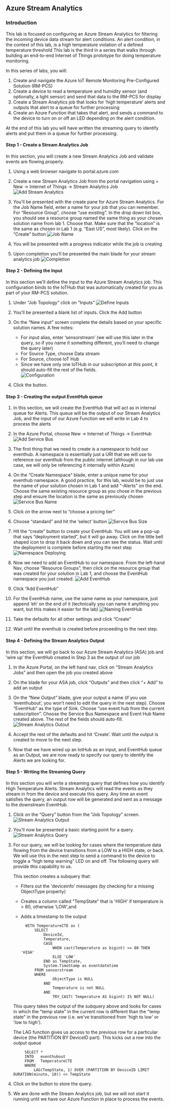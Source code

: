 
## Azure Stream Analytics

### Introduction
This lab is focused on configuring an Azure Stream Analytics for filtering the incoming device data stream for alert conditions.  An alert condition, in the context of this lab, is a high temperature violation of a defined temperature threshold This lab is the third in a series that walks through building an end-to-end Internet of Things prototype for doing temperature monitoring. 

In this series of labs, you will:

1. Create and navigate the Azure IoT Remote Monitoring Pre-Configured Solution (RM-PCS)
2. Create a device to read a temperature and humidity sensor (and optionally, a light sensor) and send that data to the RM-PCS for display
3. Create a Stream Analytics job that looks for ‘high temperature’ alerts and outputs that alert to a queue for further processing
4. Create an Azure Function that takes that alert, and sends a command to the device to turn on or off an LED depending on the alert condition.

At the end of this lab you will have written the streaming query to identify alerts and put them in a queue for further processing.

#### Step 1 - Create a Stream Analytics Job

In this section, you will create a new Stream Analytics Job and validate events are flowing properly.

1. Using a web browser navigate to portal.azure.com   
2. Create a new Stream Analytics Job from the portal navigation using + New -> Internet of Things -> Stream Analytics Job
![Add Stream Analytics](/images/m3AddASA.png) 

3. You’ll be presented with the create pane for Azure Stream Analytics.  For the Job Name field, enter a name for your job that you can remember.  For “Resource Group”, choose “use existing”.  In the drop down list box, you should see a resource group named the same thing as your chosen solution name from lab 1.  Choose that.  Make sure that the “location” is the same as chosen in Lab 1 (e.g. “East US”, most likely).  Click on the “Create” button
![Job Name](/images/m3JobName.png)

4. You will be presented with a progress indicator while the job is creating 
5. Upon completion you’ll be presented the main blade for your stream analytics job
![Completion](/images/m3Completion.png)
 
#### Step 2 - Defining the Input

In this section we’ll define the input to the Azure Stream Analytics job.  This configuration binds to the IoTHub that was automatically created for you as part of your RM-PCS solution.

1.	Under “Job Topology” click on “Inputs”
![Define Inputs](/images/m3Input.png) 

2. You’ll be presented a blank list of inputs.  Click the Add button
3.	On the “New input” screen complete the details based on your specific solution names.  A few notes:
    -	For input alias, enter ‘sensorstream’ (we will use this later in the query, so if you name it something different, you’ll need to change the query later)
    -	For Source Type, choose Data stream
    -	For Source, choose IoT Hub
    -	Since we have only one IoTHub in our subscription at this point, it should auto-fill the rest of the fields.    
    ![Configuration](/images/m3Config.png) 

4.	Click the  button.

#### Step 3 - Creating the output EventHub queue

1.	In this section, we will create the EventHub that will act as in internal queue for Alerts.  This queue will be the output of our Stream Analytics Job, and the input of our Azure Function we will write in Lab 4 to process the alerts
2.	In the Azure Portal, choose New -> Internet of Things -> EventHub
![Add Service Bus](/images/m3EventHub.png) 

3.	The first thing that we need to create is a namespace to hold our eventhub.  A namespace is essentially just a URI that we will use to reference our eventhub from the public internet (although in our lab use case, we will only be referencing it internally within Azure)
4.	On the “Create Namespace” blade, enter a unique name for your eventhub namespace.  A good practice, for this lab, would be to just use the name of your solution chosen in Lab 1 and add “-Alerts” on the end.  Choose the same existing resource group as you chose in the previous step and ensure the location is the same as previously chosen
![Service Bus Name](/images/m3EHName.png) 

5.	Click  on the arrow next to “choose a pricing tier” 
6.	Choose “standard” and hit the ‘select’ button
![Servce Bus Size](/images/m3EHPrice.png)

7.	Hit the “create” button to create your EventHub.  You will see a pop-up that says “deployment started”, but it will go away.  Click on the little bell shaped icon to drop it back down and you can see the status.  Wait until the deployment is complete before starting the next step
 ![Namespace Deploying](/images/m3EHDeploying.png)

8.	Now we need to add an EventHub to our namespace.  From the left-hand Nav, choose “Resource Groups”, then click on the resource group that was created for your solution in Lab 1, and choose the EventHub namespace you just created.
![Add EventHub](/images/m3EHDeployed.png)

9.	Click “Add EventHub”
10. For the EventHub name, use the same name as your namespace, just append ‘eh’ on the end of it (technically you can name it anything you want, but this makes it easier for the lab)
![Naming EventHub](/images/m3EHNaming.png)

11. Take the defaults for all other settings and click “Create”
12. Wait until the eventhub is created before proceeding to the next step.

#### Step 4 - Defining the Stream Analytics Output
In this section, we will go back to our Azure Stream Analytics (ASA) job and ‘wire up’ the EventHub created in Step 3 as the output of our job

1.	In the Azure Portal, on the left hand nav, click on “Stream Analytics Jobs” and then open the job you created above
2.	On the blade for your ASA job, click “Outputs” and then click “+ Add” to add an output
3.	On the “New Output” blade, give your output a name (if you use ‘eventhubout’, you won’t need to edit the query in the next step).  Choose “EventHub” as the type of Sink.  Choose “use event hub from the current subscription”.  Choose the Service Bus Namespace and Event Hub Name created above.  The rest of the fields should auto-fill. 
![Stream Analytics Outout](/images/m3ASAOutDefine.png)

4.	Accept the rest of the defaults and hit ‘Create’.  Wait until the output is created to move to the next step.
5.	Now that we have wired up an IotHub as an input, and EventHub queue as an Output, we are now ready to specify our query to identify the Alerts we are looking for.

#### Step 5 - Writing the Streaming Query
In this section you will write a streaming query that defines how you identify High Temperature Alerts.  Stream Analytics will read the events as they stream in from the device and execute this query.  Any time an event satisfies the query, an output row will be generated and sent as a message to the downstream EventHub.  

1. Click on the “Query” button from the “Job Topology” screen.
![Stream Analytics Output](/images/m3ASAOut.png) 

2. You’ll now be presented a basic starting point for a query.
![Stream Analytics Query](/images/m3ASAQuery.png) 

3. For our query, we will be looking for cases where the temperature data flowing from the device transitions from a LOW to a HIGH state, or back.  We will use this in the next step to send a command to the device to toggle a “high temp warning” LED on and off.  The following query will provide this capability to us.

    This section creates a subquery that:    
    - Filters out the 'deviceinfo' messages (by checking for a missing ObjectType property)    
    - Creates a column called "TempState" that is 'HIGH' if temperature is > 80, otherwise 'LOW',and     
    - Adds a timestamp to the output

            WITH TemperatureCTE as (
                SELECT
                    DeviceId,
                    Temperature,
                    CASE 
                        WHEN cast(Temperature as bigint) >= 80 THEN 'HIGH'
                        ELSE 'LOW'
                    END as TempState,
                    System.TimeStamp as eventdatetime
                FROM sensorstream
                WHERE 
                        ObjectType is NULL
                    AND
                        Temperature is not NULL
                    AND
                        TRY_CAST( Temperature AS bigint) IS NOT NULL)
                        
    This query takes the output of the subquery above and looks for cases in which the "temp state" in the current row is different than the "temp state" in the previous row (i.e. we've transitioned from 'high to low' or 'low to high').  
    
    The LAG function gives us access to the previous row for a particular device (the PARTITION BY DeviceID part).  This kicks out a row into the output queue

            SELECT *
            INTO   eventhubout
            FROM   TemperatureCTE
            WHERE
                LAG(TempState, 1) OVER (PARTITION BY DeviceID LIMIT DURATION(minute, 10)) <> TempState
                
4. Click on the   button to store the query.
5. We are done with the Stream Analytics job, but we will not start it running until we have our Azure Function in place to process the events.

